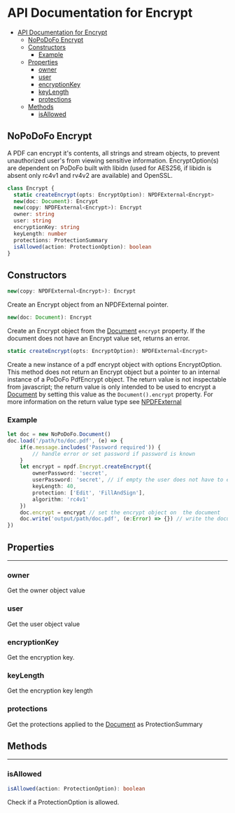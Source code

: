 # API Documentation for Encrypt

- [API Documentation for Encrypt](#api-documentation-for-encrypt)
  - [NoPoDoFo Encrypt](#nopodofo-encrypt)
  - [Constructors](#constructors)
    - [Example](#example)
  - [Properties](#properties)
    - [owner](#owner)
    - [user](#user)
    - [encryptionKey](#encryptionkey)
    - [keyLength](#keylength)
    - [protections](#protections)
  - [Methods](#methods)
    - [isAllowed](#isallowed)

## NoPoDoFo Encrypt

A PDF can encrypt it's contents, all strings and stream objects, to prevent unauthorized user's from viewing sensitive information.
EncryptOption(s) are dependent on PoDoFo built with libidn (used for AES256, if libidn is absent only rc4v1 and rv4v2 are available) and OpenSSL.

```typescript
class Encrypt {
  static createEncrypt(opts: EncryptOption): NPDFExternal<Encrypt>
  new(doc: Document): Encrypt
  new(copy: NPDFExternal<Encrypt>): Encrypt
  owner: string
  user: string
  encryptionKey: string
  keyLength: number
  protections: ProtectionSummary
  isAllowed(action: ProtectionOption): boolean
}
```

## Constructors
```typescript
new(copy: NPDFExternal<Encrypt>): Encrypt
```
Create an Encrypt object from an NPDFExternal<Encrypt> pointer.

```typescript
new(doc: Document): Encrypt
```
Create an Encrypt object from the [Document](./document.md) `encrypt` property. If the document does not have an Encrypt value set, returns an error.

```typescript
static createEncrypt(opts: EncryptOption): NPDFExternal<Encrypt>
```
Create a new instance of a pdf encrypt object with options EncryptOption. This method does not return an Encrypt object but a pointer
to an internal instance of a PoDoFo PdfEncrypt object. The return value is not inspectable from javascript; the return value is only
intended to be used to encrypt a [Document](./document.md) by setting this value as the `Document().encrypt` property. For more information
on the return value type see [NPDFExternal](./cookbook/datatypes.md#external)

### Example

``` typescript
let doc = new NoPoDoFo.Document()
doc.load('/path/to/doc.pdf', (e) => {
    if(e.message.includes('Password required')) {
        // handle error or set password if password is known
    }
    let encrypt = npdf.Encrypt.createEncrypt({
        ownerPassword: 'secret',
        userPassword: 'secret', // if empty the user does not have to enter a password to open the document
        keyLength: 40,
        protection: ['Edit', 'FillAndSign'],
        algorithm: 'rc4v1'
    })
    doc.encrypt = encrypt // set the encrypt object on  the document
    doc.write('output/path/doc.pdf', (e:Error) => {}) // write the document with new/updated encryption
})

```

## Properties
----------------

### owner
Get the owner object value

### user
Get the user object value

### encryptionKey
Get the encryption key.

### keyLength
Get the encryption key length

### protections
Get the protections applied to the [Document](./document.md) as ProtectionSummary

## Methods
---------

### isAllowed

```typescript
isAllowed(action: ProtectionOption): boolean
```

Check if a ProtectionOption is allowed.
